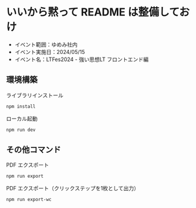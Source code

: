 # いいから黙って README は整備しておけ

- イベント範囲：ゆめみ社内
- イベント実施日：2024/05/15
- イベント名：LTFes2024 - 強い思想LT フロントエンド編

## 環境構築

ライブラリインストール
```bash
npm install
```

ローカル起動
```bash
npm run dev
```

## その他コマンド

PDF エクスポート
```bash
npm run export
```

PDF エクスポート（クリックステップを1枚として出力）
```bash
npm run export-wc
```